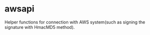 # awsapi
Helper functions for connection with AWS system(such as signing the signature with HmacMD5 method).
